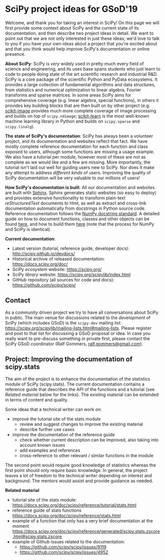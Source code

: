 # SciPy project ideas for GSoD'19

Welcome, and thank you for taking an interest in SciPy! On this page we will first provide some context about SciPy and the current state of its documentation, and then describe two project ideas in detail. We want to point out that we are not only interested in just these ideas; we'd love to talk to you if you have your own ideas about a project that you're excited about and that you think would help improve SciPy's documentation or online presence.

**About SciPy**: SciPy is *very* widely used in pretty much every field of science and engineering, and its uses base spans students who just learn to code to people doing state of the art scientific research and industrial R&D. SciPy is a core package of the scientific Python and PyData ecosystems. It provides a large collection of fundamental algorithms and data structures, from statistics and numerical optimization to linear algebra, Fourier transforms and sparse matrices. In some areas SciPy aims for comprehensive coverage (e.g. linear algebra, special functions), in others it provides key building blocks that are then built on by other project (e.g. [scikit-image](https://scikit-image.org/) provides much more complete coverage of image processing and builds on top of `scipy.ndimage`; [scikit-learn](https://scikit-learn.org) is the most well-known machine learning library in Python and builds on `scipy.sparse` and `scipy.linalg`).

**The state of SciPy's documentation**: SciPy has always been a volunteer project, and its documentation and websites reflect that fact. We have mostly complete reference documentation for each function and class exposed to users, although some functions are missing a usage example. We also have a tutorial per module, however most of these are not as complete as we would like and a few are missing. More importantly, the tutorial isn't laid out well for guiding users new to SciPy. Nor does it make any attempt to address *different kinds* of users. Improving the quality of SciPy documentation will be very valuable to our millions of users!

**How SciPy's documentation is built**: All our documentation and websites are built with [Sphinx](http://www.sphinx-doc.org). Sphinx generates static websites (so easy to deploy) and provides extensive functionality to transform plain-text *reStructuredText* documents to html, as well as extract and cross-link documentation automatically from docstrings in Python source code. Reference documentation follows the [NumPy docstring standard](https://numpydoc.readthedocs.io/en/latest/format.html). A detailed guide on how to document functions, classes and other objects can be found [here](https://www.numpy.org/devdocs/docs/howto_document.html), and how to build them [here](https://www.numpy.org/devdocs/docs/howto_build_docs.html) (note that the process for NumPy and SciPy is identical).

**Current documentation**:

- Latest version (tutorial, reference guide, developer docs): http://scipy.github.io/devdocs/
- Historical archive of released documentation: https://docs.scipy.org/doc/
- SciPy *ecosystem* website: https://scipy.org/
- SciPy *library* website: https://scipy.org/scipylib/index.html
- GitHub repository (all sources for code and docs): https://github.com/scipy/scipy/


## Contact

As a community driven project we try to have all conversations about SciPy in public. The main venue for discussions related to the *development* of SciPy (which includes GSoD) is the `scipy-dev` mailing list: https://scipy.org/scipylib/mailing-lists.html#mailing-lists. Please register and post to that list for discussing a GSoD proposal or idea. In case you really want to pre-discuss something in private first, please contact the SciPy GSoD coordinator (Ralf Gommers, ralf.gommers@gmail.com).




## Project: Improving the documentation of scipy.stats

The aim of the project is to enhance the documentation of the statistics module of SciPy (scipy.stats). The current documentation contains a reference guide that describes the API of the functions and a tutorial (see *Related material* below for the links). The existing material can be extended in terms of content and quality. 

Some ideas that a technical writer can work on:

* improve the tutorial site of the stats module
    * review and suggest changes to improve the existing material
    * describe further use cases 
* improve the documentation of the reference guide 
    * check whether current description can be improved, also taking into account known issues
    * add examples and references
    * cross-reference to other relevant / similar functions in the module

The second point would require good knowledge of statistics whereas the first point should only require basic knowledge. In general, the project leaves a lot of freedom to the technical writer depending on interest and background. The mentors would assist and provide guidance as needed.

**Related material**
* tutorial site of the stats module: https://docs.scipy.org/doc/scipy/reference/tutorial/stats.html
* reference guide of stats functions https://docs.scipy.org/doc/scipy/reference/stats.html
* example of a function that only has a very brief documentation at the moment https://docs.scipy.org/doc/scipy/reference/generated/scipy.stats.zscore.html#scipy.stats.zscore
* example of Github issues related to the documentation:
    * https://github.com/scipy/scipy/issues/9119
    * https://github.com/scipy/scipy/issues/4952
